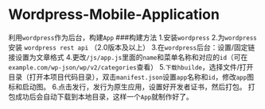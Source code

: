 # Wordpress-Mobile-Application
利用`wordpress`作为后台，构建`App`
###构建方法
1.安装`wordpress`
2.为`wordpress`安装 `wordpress rest api` （2.0版本及以上）
3.在`wordpress`后台：设置/固定链接设置为文章格式
4.更改`/js/app.js`里面的`name`和菜单名称和对应的`id`（可在`example.com/wp-json/wp/v2/categories`查看）
5.`下载hbuilde`，选择文件/打开目录（打开本项目代码目录），双击`manifest.json`设置`app`名称和`id`，修改`app`图标和启动图。
6.点击发行，发行为原生应用，设置好开发者证书，然后打包。
打包成功后会自动下载到本地目录，这样一个`App`就制作好了。